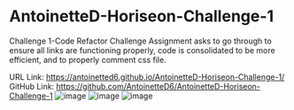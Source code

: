# AntoinetteD-Horiseon-Challenge-1
Challenge 1-Code Refactor Challenge Assignment asks to go through to ensure all links are functioning properly, code is consolidated to be more efficient, and to properly comment css file.

URL Link: https://antoinetted6.github.io/AntoinetteD-Horiseon-Challenge-1/
GitHub Link: https://github.com/AntoinetteD6/AntoinetteD-Horiseon-Challenge-1
![image](https://user-images.githubusercontent.com/103981302/166133557-e34e9893-2510-4944-820e-d52766960ccd.png)
![image](https://user-images.githubusercontent.com/103981302/166133558-c60551ca-7b23-41fb-9673-7ed9abb63317.png)
![image](https://user-images.githubusercontent.com/103981302/166133560-bcf6b4d2-cc2c-4079-98fb-de2a3067677f.png)
